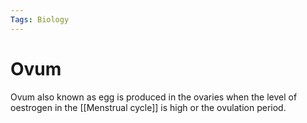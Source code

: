 ```yaml
---
Tags: Biology
---
```

# Ovum
Ovum also known as egg is produced in the ovaries when the level of oestrogen in the [[Menstrual cycle]] is high or the ovulation period.

